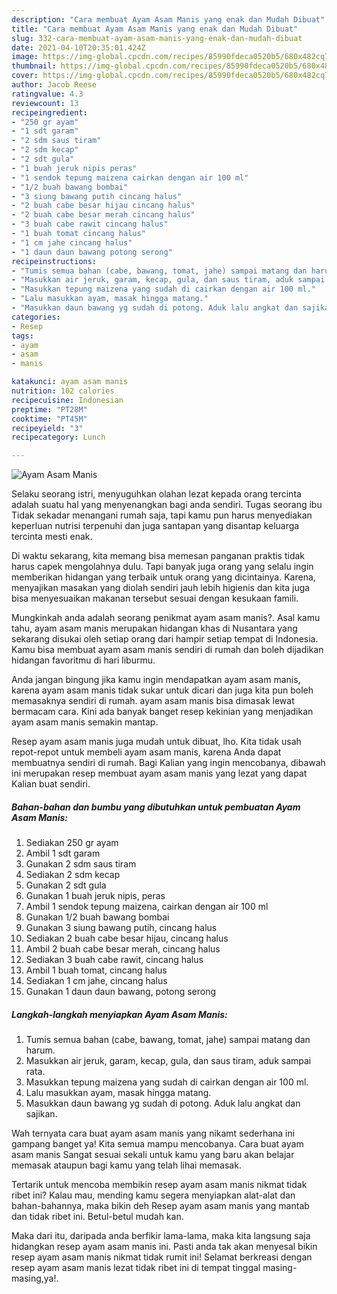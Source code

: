 ```yaml
---
description: "Cara membuat Ayam Asam Manis yang enak dan Mudah Dibuat"
title: "Cara membuat Ayam Asam Manis yang enak dan Mudah Dibuat"
slug: 332-cara-membuat-ayam-asam-manis-yang-enak-dan-mudah-dibuat
date: 2021-04-10T20:35:01.424Z
image: https://img-global.cpcdn.com/recipes/85990fdeca0520b5/680x482cq70/ayam-asam-manis-foto-resep-utama.jpg
thumbnail: https://img-global.cpcdn.com/recipes/85990fdeca0520b5/680x482cq70/ayam-asam-manis-foto-resep-utama.jpg
cover: https://img-global.cpcdn.com/recipes/85990fdeca0520b5/680x482cq70/ayam-asam-manis-foto-resep-utama.jpg
author: Jacob Reese
ratingvalue: 4.3
reviewcount: 13
recipeingredient:
- "250 gr ayam"
- "1 sdt garam"
- "2 sdm saus tiram"
- "2 sdm kecap"
- "2 sdt gula"
- "1 buah jeruk nipis peras"
- "1 sendok tepung maizena cairkan dengan air 100 ml"
- "1/2 buah bawang bombai"
- "3 siung bawang putih cincang halus"
- "2 buah cabe besar hijau cincang halus"
- "2 buah cabe besar merah cincang halus"
- "3 buah cabe rawit cincang halus"
- "1 buah tomat cincang halus"
- "1 cm jahe cincang halus"
- "1 daun daun bawang potong serong"
recipeinstructions:
- "Tumis semua bahan (cabe, bawang, tomat, jahe) sampai matang dan harum."
- "Masukkan air jeruk, garam, kecap, gula, dan saus tiram, aduk sampai rata."
- "Masukkan tepung maizena yang sudah di cairkan dengan air 100 ml."
- "Lalu masukkan ayam, masak hingga matang."
- "Masukkan daun bawang yg sudah di potong. Aduk lalu angkat dan sajikan."
categories:
- Resep
tags:
- ayam
- asam
- manis

katakunci: ayam asam manis 
nutrition: 102 calories
recipecuisine: Indonesian
preptime: "PT28M"
cooktime: "PT45M"
recipeyield: "3"
recipecategory: Lunch

---
```



![Ayam Asam Manis](https://img-global.cpcdn.com/recipes/85990fdeca0520b5/680x482cq70/ayam-asam-manis-foto-resep-utama.jpg)

Selaku seorang istri, menyuguhkan olahan lezat kepada orang tercinta adalah suatu hal yang menyenangkan bagi anda sendiri. Tugas seorang ibu Tidak sekadar menangani rumah saja, tapi kamu pun harus menyediakan keperluan nutrisi terpenuhi dan juga santapan yang disantap keluarga tercinta mesti enak.

Di waktu  sekarang, kita memang bisa memesan panganan praktis tidak harus capek mengolahnya dulu. Tapi banyak juga orang yang selalu ingin memberikan hidangan yang terbaik untuk orang yang dicintainya. Karena, menyajikan masakan yang diolah sendiri jauh lebih higienis dan kita juga bisa menyesuaikan makanan tersebut sesuai dengan kesukaan famili. 



Mungkinkah anda adalah seorang penikmat ayam asam manis?. Asal kamu tahu, ayam asam manis merupakan hidangan khas di Nusantara yang sekarang disukai oleh setiap orang dari hampir setiap tempat di Indonesia. Kamu bisa membuat ayam asam manis sendiri di rumah dan boleh dijadikan hidangan favoritmu di hari liburmu.

Anda jangan bingung jika kamu ingin mendapatkan ayam asam manis, karena ayam asam manis tidak sukar untuk dicari dan juga kita pun boleh memasaknya sendiri di rumah. ayam asam manis bisa dimasak lewat bermacam cara. Kini ada banyak banget resep kekinian yang menjadikan ayam asam manis semakin mantap.

Resep ayam asam manis juga mudah untuk dibuat, lho. Kita tidak usah repot-repot untuk membeli ayam asam manis, karena Anda dapat membuatnya sendiri di rumah. Bagi Kalian yang ingin mencobanya, dibawah ini merupakan resep membuat ayam asam manis yang lezat yang dapat Kalian buat sendiri.

<!--inarticleads1-->

##### Bahan-bahan dan bumbu yang dibutuhkan untuk pembuatan Ayam Asam Manis:

1. Sediakan 250 gr ayam
1. Ambil 1 sdt garam
1. Gunakan 2 sdm saus tiram
1. Sediakan 2 sdm kecap
1. Gunakan 2 sdt gula
1. Gunakan 1 buah jeruk nipis, peras
1. Ambil 1 sendok tepung maizena, cairkan dengan air 100 ml
1. Gunakan 1/2 buah bawang bombai
1. Gunakan 3 siung bawang putih, cincang halus
1. Sediakan 2 buah cabe besar hijau, cincang halus
1. Ambil 2 buah cabe besar merah, cincang halus
1. Sediakan 3 buah cabe rawit, cincang halus
1. Ambil 1 buah tomat, cincang halus
1. Sediakan 1 cm jahe, cincang halus
1. Gunakan 1 daun daun bawang, potong serong




<!--inarticleads2-->

##### Langkah-langkah menyiapkan Ayam Asam Manis:

1. Tumis semua bahan (cabe, bawang, tomat, jahe) sampai matang dan harum.
1. Masukkan air jeruk, garam, kecap, gula, dan saus tiram, aduk sampai rata.
1. Masukkan tepung maizena yang sudah di cairkan dengan air 100 ml.
1. Lalu masukkan ayam, masak hingga matang.
1. Masukkan daun bawang yg sudah di potong. Aduk lalu angkat dan sajikan.




Wah ternyata cara buat ayam asam manis yang nikamt sederhana ini gampang banget ya! Kita semua mampu mencobanya. Cara buat ayam asam manis Sangat sesuai sekali untuk kamu yang baru akan belajar memasak ataupun bagi kamu yang telah lihai memasak.

Tertarik untuk mencoba membikin resep ayam asam manis nikmat tidak ribet ini? Kalau mau, mending kamu segera menyiapkan alat-alat dan bahan-bahannya, maka bikin deh Resep ayam asam manis yang mantab dan tidak ribet ini. Betul-betul mudah kan. 

Maka dari itu, daripada anda berfikir lama-lama, maka kita langsung saja hidangkan resep ayam asam manis ini. Pasti anda tak akan menyesal bikin resep ayam asam manis nikmat tidak rumit ini! Selamat berkreasi dengan resep ayam asam manis lezat tidak ribet ini di tempat tinggal masing-masing,ya!.


